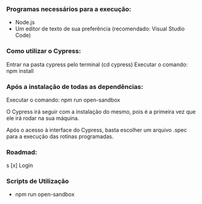 ### Programas necessários para a execução:
- Node.js
- Um editor de texto de sua preferência (recomendado: Visual Studio Code)

### Como utilizar o Cypress:
Entrar na pasta cypress pelo terminal (cd cypress)
Executar o comando: npm install

### Após a instalação de todas as dependências: 
Executar o comando: npm run open-sandbox 

O Cypress irá seguir com a instalação do mesmo, pois é a primeira vez que ele irá rodar na sua máquina.

Após o acesso à interface do Cypress, basta escolher um arquivo .spec para a execução das rotinas programadas.

### Roadmad:
s
[x] Login

### Scripts de Utilização

- npm run open-sandbox